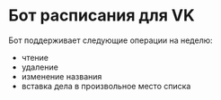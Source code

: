 # Бот расписания для VK

Бот поддерживает следующие операции на неделю:
- чтение
- удаление
- изменение названия
- вставка дела в произвольное место списка
